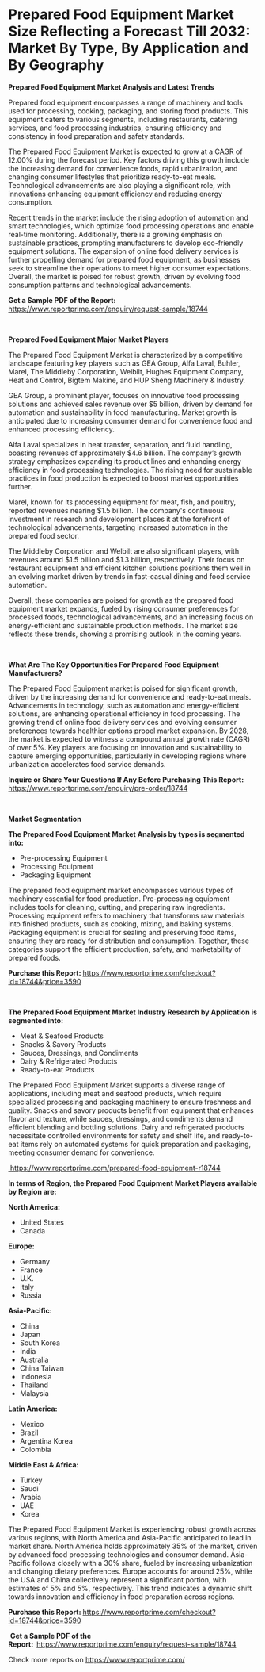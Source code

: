 <p><h1>Prepared Food Equipment Market Size Reflecting a Forecast Till 2032: Market By Type, By Application and By Geography</h1></p><p><strong>Prepared Food Equipment Market Analysis and Latest Trends</strong></p>
<p><p>Prepared food equipment encompasses a range of machinery and tools used for processing, cooking, packaging, and storing food products. This equipment caters to various segments, including restaurants, catering services, and food processing industries, ensuring efficiency and consistency in food preparation and safety standards.</p><p>The Prepared Food Equipment Market is expected to grow at a CAGR of 12.00% during the forecast period. Key factors driving this growth include the increasing demand for convenience foods, rapid urbanization, and changing consumer lifestyles that prioritize ready-to-eat meals. Technological advancements are also playing a significant role, with innovations enhancing equipment efficiency and reducing energy consumption.</p><p>Recent trends in the market include the rising adoption of automation and smart technologies, which optimize food processing operations and enable real-time monitoring. Additionally, there is a growing emphasis on sustainable practices, prompting manufacturers to develop eco-friendly equipment solutions. The expansion of online food delivery services is further propelling demand for prepared food equipment, as businesses seek to streamline their operations to meet higher consumer expectations. Overall, the market is poised for robust growth, driven by evolving food consumption patterns and technological advancements.</p></p>
<p><strong>Get a Sample PDF of the Report:&nbsp;</strong> <a href="https://www.reportprime.com/enquiry/request-sample/18744?utm_campaign=2821&utm_medium=2&utm_source=Github&utm_content=ia&utm_term=19032025&utm_id=prepared-food-equipment">https://www.reportprime.com/enquiry/request-sample/18744</a></p>
<p>&nbsp;</p>
<p><strong>Prepared Food Equipment Major Market Players</strong></p>
<p><p>The Prepared Food Equipment Market is characterized by a competitive landscape featuring key players such as GEA Group, Alfa Laval, Buhler, Marel, The Middleby Corporation, Welbilt, Hughes Equipment Company, Heat and Control, Bigtem Makine, and HUP Sheng Machinery & Industry. </p><p>GEA Group, a prominent player, focuses on innovative food processing solutions and achieved sales revenue over $5 billion, driven by demand for automation and sustainability in food manufacturing. Market growth is anticipated due to increasing consumer demand for convenience food and enhanced processing efficiency.</p><p>Alfa Laval specializes in heat transfer, separation, and fluid handling, boasting revenues of approximately $4.6 billion. The company’s growth strategy emphasizes expanding its product lines and enhancing energy efficiency in food processing technologies. The rising need for sustainable practices in food production is expected to boost market opportunities further.</p><p>Marel, known for its processing equipment for meat, fish, and poultry, reported revenues nearing $1.5 billion. The company's continuous investment in research and development places it at the forefront of technological advancements, targeting increased automation in the prepared food sector.</p><p>The Middleby Corporation and Welbilt are also significant players, with revenues around $1.5 billion and $1.3 billion, respectively. Their focus on restaurant equipment and efficient kitchen solutions positions them well in an evolving market driven by trends in fast-casual dining and food service automation.</p><p>Overall, these companies are poised for growth as the prepared food equipment market expands, fueled by rising consumer preferences for processed foods, technological advancements, and an increasing focus on energy-efficient and sustainable production methods. The market size reflects these trends, showing a promising outlook in the coming years.</p></p>
<p>&nbsp;</p>
<p><strong>What Are The Key Opportunities For Prepared Food Equipment Manufacturers?</strong></p>
<p><p>The Prepared Food Equipment market is poised for significant growth, driven by the increasing demand for convenience and ready-to-eat meals. Advancements in technology, such as automation and energy-efficient solutions, are enhancing operational efficiency in food processing. The growing trend of online food delivery services and evolving consumer preferences towards healthier options propel market expansion. By 2028, the market is expected to witness a compound annual growth rate (CAGR) of over 5%. Key players are focusing on innovation and sustainability to capture emerging opportunities, particularly in developing regions where urbanization accelerates food service demands.</p></p>
<p><strong>Inquire or Share Your Questions If Any Before Purchasing This Report:</strong> <a href="https://www.reportprime.com/enquiry/pre-order/18744?utm_campaign=2821&utm_medium=2&utm_source=Github&utm_content=ia&utm_term=19032025&utm_id=prepared-food-equipment">https://www.reportprime.com/enquiry/pre-order/18744</a></p>
<p>&nbsp;</p>
<p><strong>Market Segmentation</strong></p>
<p><strong>The Prepared Food Equipment Market Analysis by types is segmented into:</strong></p>
<p><ul><li>Pre-processing Equipment</li><li>Processing Equipment</li><li>Packaging Equipment</li></ul></p>
<p><p>The prepared food equipment market encompasses various types of machinery essential for food production. Pre-processing equipment includes tools for cleaning, cutting, and preparing raw ingredients. Processing equipment refers to machinery that transforms raw materials into finished products, such as cooking, mixing, and baking systems. Packaging equipment is crucial for sealing and preserving food items, ensuring they are ready for distribution and consumption. Together, these categories support the efficient production, safety, and marketability of prepared foods.</p></p>
<p><strong>Purchase this Report:&nbsp;</strong><a href="https://www.reportprime.com/checkout?id=18744&price=3590&utm_campaign=2821&utm_medium=2&utm_source=Github&utm_content=ia&utm_term=19032025&utm_id=prepared-food-equipment">https://www.reportprime.com/checkout?id=18744&price=3590</a></p>
<p>&nbsp;</p>
<p><strong>The Prepared Food Equipment Market Industry Research by Application is segmented into:</strong></p>
<p><ul><li>Meat & Seafood Products</li><li>Snacks & Savory Products</li><li>Sauces, Dressings, and Condiments</li><li>Dairy & Refrigerated Products</li><li>Ready-to-eat Products</li></ul></p>
<p><p>The Prepared Food Equipment Market supports a diverse range of applications, including meat and seafood products, which require specialized processing and packaging machinery to ensure freshness and quality. Snacks and savory products benefit from equipment that enhances flavor and texture, while sauces, dressings, and condiments demand efficient blending and bottling solutions. Dairy and refrigerated products necessitate controlled environments for safety and shelf life, and ready-to-eat items rely on automated systems for quick preparation and packaging, meeting consumer demand for convenience.</p></p>
<p><a href="https://www.reportprime.com/prepared-food-equipment-r18744?utm_campaign=2821&utm_medium=2&utm_source=Github&utm_content=ia&utm_term=19032025&utm_id=prepared-food-equipment">&nbsp;https://www.reportprime.com/prepared-food-equipment-r18744</a></p>
<p><strong>In terms of Region, the Prepared Food Equipment Market Players available by Region are:</strong></p>
<p>
    <p> <strong> North America: </strong>
        <ul>
            <li>United States</li>
            <li>Canada</li>
        </ul>
        </p> 
    <p> <strong> Europe: </strong>
        <ul>
            <li>Germany</li>
            <li>France</li>
            <li>U.K.</li>
            <li>Italy</li>
            <li>Russia</li>
        </ul>
        </p> 
    <p> <strong> Asia-Pacific: </strong>
        <ul>
            <li>China</li>
            <li>Japan</li>
            <li>South Korea</li>
            <li>India</li>
            <li>Australia</li>
            <li>China Taiwan</li>
            <li>Indonesia</li>
            <li>Thailand</li>
            <li>Malaysia</li>
        </ul>
        </p> 
    <p> <strong> Latin America: </strong>
        <ul>
            <li>Mexico</li>
            <li>Brazil</li>
            <li>Argentina Korea</li>
            <li>Colombia</li>
        </ul>
        </p> 
    <p> <strong> Middle East & Africa: </strong>
        <ul>
            <li>Turkey</li>
            <li>Saudi</li>
            <li>Arabia</li>
            <li>UAE</li>
            <li>Korea</li>
        </ul>
    </p>
    </p>
<p><p>The Prepared Food Equipment Market is experiencing robust growth across various regions, with North America and Asia-Pacific anticipated to lead in market share. North America holds approximately 35% of the market, driven by advanced food processing technologies and consumer demand. Asia-Pacific follows closely with a 30% share, fueled by increasing urbanization and changing dietary preferences. Europe accounts for around 25%, while the USA and China collectively represent a significant portion, with estimates of 5% and 5%, respectively. This trend indicates a dynamic shift towards innovation and efficiency in food preparation across regions.</p></p>
<p><strong>Purchase this Report: </strong><a href="https://www.reportprime.com/checkout?id=18744&price=3590&utm_campaign=2821&utm_medium=2&utm_source=Github&utm_content=ia&utm_term=19032025&utm_id=prepared-food-equipment">https://www.reportprime.com/checkout?id=18744&price=3590</a></p>
<p>&nbsp;<strong>Get a Sample PDF of the Report:&nbsp;&nbsp;</strong><a href="https://www.reportprime.com/enquiry/request-sample/18744?utm_campaign=2821&utm_medium=2&utm_source=Github&utm_content=ia&utm_term=19032025&utm_id=prepared-food-equipment">https://www.reportprime.com/enquiry/request-sample/18744</a></p>
<p><strong></strong></p>
<p>Check more reports on <a href="https://www.reportprime.com/?utm_campaign=2821&utm_medium=2&utm_source=Github&utm_content=ia&utm_term=19032025&utm_id=prepared-food-equipment">https://www.reportprime.com/</a></p>
